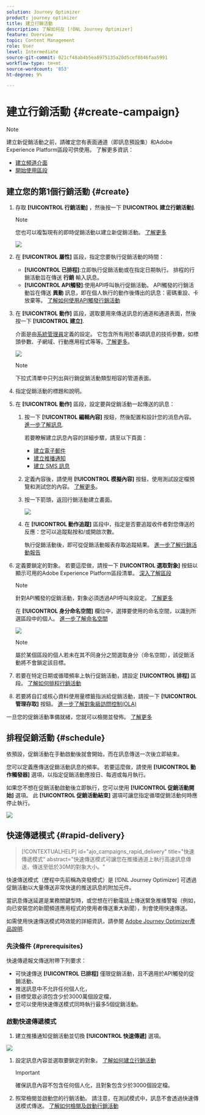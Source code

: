 ```yaml
---
solution: Journey Optimizer
product: journey optimizer
title: 建立行銷活動
description: 了解如何在 [!DNL Journey Optimizer]
feature: Overview
topic: Content Management
role: User
level: Intermediate
source-git-commit: 021cf48ab4b5ea8975135a20d5cef8846faa5991
workflow-type: tm+mt
source-wordcount: '853'
ht-degree: 9%

---
```


# 建立行銷活動 {#create-campaign}

>[!NOTE]
>
>建立新促銷活動之前，請確定您有表面通道（即訊息預設集）和Adobe Experience Platform區段可供使用。 了解更多資訊：
>
>* [建立頻道介面](../configuration/channel-surfaces.md)
>* [開始使用區段](../segment/about-segments.md)


## 建立您的第1個行銷活動 {#create}

1. 存取 **[!UICONTROL 行銷活動]** ，然後按一下 **[!UICONTROL 建立行銷活動]**.

   >[!NOTE]
   >
   >您也可以複製現有的即時促銷活動以建立新促銷活動。 [了解更多](modify-stop-campaign.md#duplicate)

   ![](assets/create-campaign.png)

1. 在 **[!UICONTROL 屬性]** 區段，指定您要執行促銷活動的時間：

   * **[!UICONTROL 已排程]**:立即執行促銷活動或在指定日期執行。 排程的行銷活動旨在傳送 **行銷** 輸入訊息。
   * **[!UICONTROL API觸發]**:使用API呼叫執行促銷活動。 API觸發的行銷活動旨在傳送 **異動** 訊息，即在個人執行的動作後傳出的訊息：密碼重設、卡放棄等。 [了解如何使用API觸發行銷活動](api-triggered-campaigns.md)

1. 在 **[!UICONTROL 動作]** 區段，選取要用來傳送訊息的通道和通道表面，然後按一下 **[!UICONTROL 建立]**.

   介面是由[系統管理員](../start/path/administrator.md)定義的設定。 它包含所有用於春頌訊息的技術參數，如標頭參數、子網域、行動應用程式等等。[了解更多](../configuration/channel-surfaces.md)。

   ![](assets/create-campaign-action.png)

   >[!NOTE]
   >
   >下拉式清單中只列出與行銷促銷活動類型相容的管道表面。

1. 指定促銷活動的標題和說明。

   <!--To test the content of your message, toggle the **[!UICONTROL Content experiment]** option on. This allows you to test multiple variables of a delivery on populations samples, in order to define which treatment has the biggest impact on the targeted population.[Learn more about content experiment](../campaigns/content-experiment.md).-->

1. 在 **[!UICONTROL 動作]** 區段，設定要與促銷活動一起傳送的訊息：

   1. 按一下 **[!UICONTROL 編輯內容]** 按鈕，然後配置和設計您的消息內容。 [進一步了解訊息](../messages/get-started-content.md).

      若要瞭解建立訊息內容的詳細步驟，請至以下頁面：

      * [建立電子郵件](../messages/create-email.md)
      * [建立推播通知](../messages/create-push.md)
      * [建立 SMS 訊息](../messages/create-sms.md)
   1. 定義內容後，請使用 **[!UICONTROL 模擬內容]** 按鈕，使用測試設定檔預覽和測試您的內容。 [了解更多](../design/preview.md)。

   1. 按一下箭頭，返回行銷活動建立畫面。

      ![](assets/create-campaign-design.png)

   1. 在 **[!UICONTROL 動作追蹤]** 區段中，指定是否要追蹤收件者對您傳送的反應：您可以追蹤點按和/或開啟次數。

      執行促銷活動後，即可從促銷活動報表存取追蹤結果。 [進一步了解行銷活動報告](../reports/campaign-global-report.md)


1. 定義要鎖定的對象。 若要這麼做，請按一下 **[!UICONTROL 選取對象]** 按鈕以顯示可用的Adobe Experience Platform區段清單。 [深入了解區段](../segment/about-segments.md)

   >[!NOTE]
   >
   >針對API觸發的促銷活動，對象必須透過API呼叫來設定。 [了解更多](api-triggered-campaigns.md)

   在 **[!UICONTROL 身分命名空間]** 欄位中，選擇要使用的命名空間，以識別所選區段中的個人。 [進一步了解命名空間](../event/about-creating.md#select-the-namespace)

   ![](assets/create-campaign-namespace.png)

   >[!NOTE]
   >
   >屬於某個區段的個人若未在其不同身分之間選取身分（命名空間），該促銷活動將不會鎖定該目標。

   <!--If you are are creating an API-triggered campaign, the **[!UICONTROL cURL request]** section allows you to retrieve the **[!UICONTROL Campaign ID]** to use in the API call. [Learn more](api-triggered-campaigns.md)-->

1. 若要在特定日期或循環頻率上執行促銷活動，請設定 **[!UICONTROL 排程]** 區段。 [了解如何排程行銷活動](#schedule)

1. 若要將自訂或核心資料使用量標籤指派給促銷活動，請按一下 **[!UICONTROL 管理存取]** 按鈕。 [進一步了解對象級訪問控制(OLA)](../administration/object-based-access.md)

一旦您的促銷活動準備就緒，您就可以檢閱並發佈。 [了解更多](#review-activate)

## 排程促銷活動 {#schedule}

依預設，促銷活動在手動啟動後就會開始，而在訊息傳送一次後立即結束。

您可以定義應傳送促銷活動訊息的頻率。 若要這麼做，請使用 **[!UICONTROL 動作觸發器]** 選項，以指定促銷活動應按日、每週或每月執行。

如果您不想在促銷活動啟動後立即執行，您可以使用 **[!UICONTROL 促銷活動開始]** 選項。 此  **[!UICONTROL 促銷活動結束]** 選項可讓您指定循環促銷活動何時應停止執行。

![](assets/create-campaign-schedule.png)

## 快速傳遞模式 {#rapid-delivery}

>[!CONTEXTUALHELP]
>id="ajo_campaigns_rapid_delivery"
>title="快速傳遞模式"
>abstract="快速傳送模式可讓您在推播通道上執行高速訊息傳送，傳送至低於30M的對象大小。"

快速傳送模式（歷程中先前稱為突發模式）是 [!DNL Journey Optimizer] 可透過促銷活動以大量傳送非常快速的推送訊息的附加元件。

當訊息傳送延遲是業務關鍵型時，或您想在行動電話上傳送緊急推播警報（例如，向已安裝您的新聞頻道應用程式的使用者傳送重大新聞），則會使用快速傳送。

如需使用快速傳送模式時效能的詳細資訊，請參閱 [Adobe Journey Optimizer產品說明](https://helpx.adobe.com/tw/legal/product-descriptions/adobe-journey-optimizer.html).

### 先決條件 {#prerequisites}

快速傳遞報文傳送附帶下列要求：

* 可快速傳送 **[!UICONTROL 已排程]** 僅限促銷活動，且不適用於API觸發的促銷活動、
* 推送訊息中不允許任何個人化，
* 目標受眾必須包含少於3000萬個設定檔，
* 您可以使用快速傳送模式同時執行最多5個促銷活動。

### 啟動快速傳遞模式

1. 建立推播通知促銷活動並切換 **[!UICONTROL 快速傳遞]** 選項。

![](assets/create-campaign-burst.png)

1. 設定訊息內容並選取要鎖定的對象。 [了解如何建立行銷活動](#create)

   >[!IMPORTANT]
   >
   >確保訊息內容不包含任何個人化，且對象包含少於3000個設定檔。

1. 照常檢閱並啟動您的行銷活動。 請注意，在測試模式中，訊息不會透過快速傳送模式傳送。 [了解如何檢閱及啟動行銷活動](review-activate-campaign.md)
